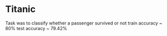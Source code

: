 # Titanic
Task was to classify whether a passenger survived or not
train accuracy ~ 80%
test accuracy ~ 79.42%
